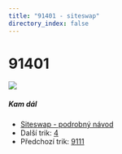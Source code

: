 ```yaml
---
title: "91401 - siteswap"
directory_index: false
---
```


# 91401

![](/animace/siteswap/91401.gif)

##### Kam dál

- [Siteswap - podrobný návod](/siteswap.html "Podrobné vysvětlení siteswapů..")
- Další trik: [4](4.html "Siteswap 4")
- Předchozí trik: [9111](9111.html "Siteswap 9111")

